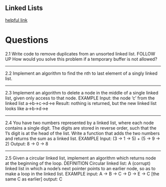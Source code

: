 ## Linked Lists

[helpful link](https://techinterviewhandbook.org/algorithms/linked-list/)

# Questions

2.1 Write code to remove duplicates from an unsorted linked list.
FOLLOW UP
How would you solve this problem if a temporary buffer is not allowed?
________________________________________________________________

2.2 Implement an algorithm to find the nth to last element of a singly linked list.
________________________________________________________________

2.3 Implement an algorithm to delete a node in the middle of a single linked list, given
only access to that node.
EXAMPLE
Input: the node ‘c’ from the linked list a->b->c->d->e
Result: nothing is returned, but the new linked list looks like a->b->d->e
________________________________________________________________

2.4 You have two numbers represented by a linked list, where each node contains a single digit. The digits are stored in reverse order, such that the 1’s digit is at the head of
the list. Write a function that adds the two numbers and returns the sum as a linked
list.
EXAMPLE
Input: (3 -> 1 -> 5) + (5 -> 9 -> 2)
Output: 8 -> 0 -> 8
________________________________________________________________

2.5 Given a circular linked list, implement an algorithm which returns node at the beginning of the loop.
DEFINITION
Circular linked list: A (corrupt) linked list in which a node’s next pointer points to an
earlier node, so as to make a loop in the linked list.
EXAMPLE
input: A -> B -> C -> D -> E -> C [the same C as earlier]
output: C
